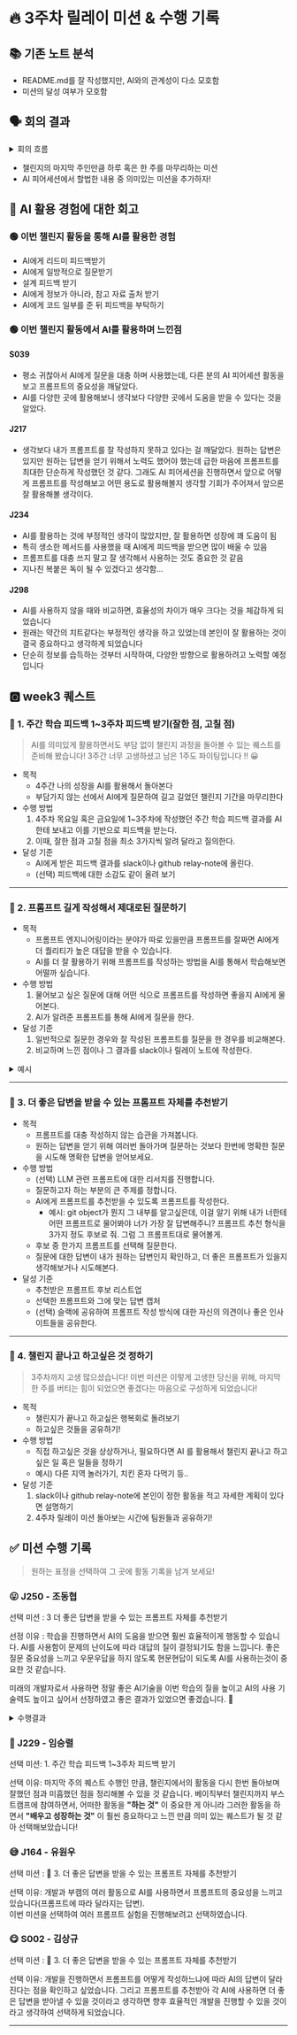 # 🔥 3주차 릴레이 미션 & 수행 기록
## 📚 기존 노트 분석

- README.md를 잘 작성했지만, AI와의 관계성이 다소 모호함
- 미션의 달성 여부가 모호함


## 🗣️ 회의 결과

<details>
<summary>회의 흐름</summary>
<div markdown="1">

## 회의 흐름(나중에 다시 정리하기)
- 미션을 하면서 릴레이 프로젝트를 퀘스트를 수행하는 것이 쉽지 않다.
- **"하나의 숙제처럼 느껴진다."**
- 하지만 AI 활용은 하도록 하고싶다.
- AI 피어세션하고 겹치는 느낌이 든다. -> 오히려 같이 연결하는 건? 
- 하루를 마무리하면서 할 수 있을만한 미션은 어떨까?
- 챌린지를 마무리할 수 있는 퀘스트
- 3주간의 과제로 지친 우리 몸!
    - 디스크 조심!
- 질문을 제대로 하기
    - 프롬프트를 정성껏!
</div>
</details>

- 챌린지의 마지막 주인만큼 하루 혹은 한 주를 마무리하는 미션 
- AI 피어세션에서 할법한 내용 중 의미있는 미션을 추가하자!

## 🌝 AI 활용 경험에 대한 회고
### 🟢 이번 챌린지 활동을 통해 AI를 활용한 경험
- AI에게 리드미 피드백받기
- AI에게 일방적으로 질문받기
- 설계 피드백 받기
- AI에게 정보가 아니라, 참고 자료 출처 받기
- AI에게 코드 일부를 준 뒤 피드백을 부탁하기


### 🟢 이번 챌린지 활동에서 AI를 활용하며 느낀점
#### S039
- 평소 귀찮아서 AI에게 질문을 대충 하며 사용했는데, 다른 분의 AI 피어세션 활동을 보고 프롬프트의 중요성을 깨달았다.
- AI를 다양한 곳에 활용해보니 생각보다 다양한 곳에서 도움을 받을 수 있다는 것을 알았다.

#### J217
- 생각보다 내가 프롬프트를 잘 작성하지 못하고 있다는 걸 깨달았다. 원하는 답변은 있지만 원하는 답변을 얻기 위해서 노력도 했어야 했는데 급한 마음에 프롬프트를 최대한 단순하게 작성했던 것 같다. 그래도 AI 피어세션을 진행하면서 앞으로 어떻게 프롬프트를 작성해보고 어떤 용도로 활용해볼지 생각할 기회가 주어져서 앞으론 잘 활용해볼 생각이다. 
#### J234
- AI를 활용하는 것에 부정적인 생각이 많았지만, 잘 활용하면 성장에 꽤 도움이 됨
- 특히 생소한 메서드를 사용했을 때 AI에게 피드백을 받으면 많이 배울 수 있음
- 프롬프트를 대충 쓰지 말고 잘 생각해서 사용하는 것도 중요한 것 같음
- 지나친 복붙은 독이 될 수 있겠다고 생각함...
#### J298
- AI를 사용하지 않을 때와 비교하면, 효율성의 차이가 매우 크다는 것을 체감하게 되었습니다
- 원래는 약간의 치트같다는 부정적인 생각을 하고 있었는데 본인이 잘 활용하는 것이 결국 중요하다고 생각하게 되었습니다
- 단순히 정보를 습득하는 것부터 시작하여, 다양한 방향으로 활용하려고 노력할 예정입니다

## 🆀 week3 퀘스트

### 📌 1. 주간 학습 피드백 1~3주차 피드백 받기(잘한 점, 고칠 점)

> AI를 의미있게 활용하면서도 부담 없이 챌린지 과정을 돌아볼 수 있는 퀘스트를 준비해 봤습니다! 3주간 너무 고생하셨고 남은 1주도 파이팅입니다 !! 😀

- 목적
    - 4주간 나의 성장을 AI를 활용해서 돌아본다
    - 부담가지 않는 선에서 AI에게 질문하여 길고 길었던 챌린지 기간을 마무리한다
- 수행 방법
    1. 4주차 목요일 혹은 금요일에 1~3주차에 작성했던 주간 학습 피드백 결과를 AI한테 보내고 이를 기반으로 피드백을 받는다.
    2. 이때, 잘한 점과 고칠 점을 최소 3가지씩 알려 달라고 질의한다.
- 달성 기준
    - AI에게 받은 피드백 결과를 slack이나 github relay-note에 올린다.
    - (선택) 피드백에 대한 소감도 같이 올려 보기
---
### 📌 2. 프롬프트 길게 작성해서 제대로된 질문하기
- 목적
    - 프롬프트 엔지니어링이라는 분야가 따로 있을만큼 프롬프트를 잘짜면 AI에게 더 퀄리티가 높은 대답을 받을 수 있습니다.
    - AI를 더 잘 활용하기 위해 프롬프트를 작성하는 방법을 AI를 통해서 학습해보면 어떨까 싶습니다. 
- 수행 방법
    1. 물어보고 싶은 질문에 대해 어떤 식으로 프롬프트를 작성하면 좋을지 AI에게 물어본다.
    2. AI가 알려준 프롬프트를 통해 AI에게 질문을 한다.
- 달성 기준
    1. 일반적으로 질문한 경우와 잘 작성된 프롬프트를 질문을 한 경우를 비교해본다.
    2. 비교하며 느낀 점이나 그 결과를 slack이나 릴레이 노트에 작성한다.

<details>
<summary>예시</summary>

```
# GPT
.git/index에 대해 AI에게 물어보려고 하는데 어떤 식으로 물어보면 퀄리티 높은 대답을 받을지 프롬프트를 짜줘
```

</details>

---

### 📌 3. 더 좋은 답변을 받을 수 있는 프롬프트 자체를 추천받기
- 목적
    - 프롬프트를 대충 작성하지 않는 습관을 가져봅니다.
    - 원하는 답변을 얻기 위해 여러번 돌아가며 질문하는 것보다 한번에 명확한 질문을 시도해 명확한 답변을 얻어보세요.
- 수행 방법
    - (선택) LLM 관련 프롬프트에 대한 리서치를 진행합니다.
    - 질문하고자 하는 부분의 큰 주제를 정합니다.
    - AI에게 프롬프트를 추천받을 수 있도록 프롬프트를 작성한다.
        - 예시: git object가 뭔지 그 내부를 알고싶은데, 이걸 알기 위해 내가 너한테 어떤 프롬프트로 물어봐야 너가 가장 잘 답변해주니? 프롬프트 추천 형식을 3가지 정도 후보로 줘. 그럼 그 프롬프트대로 물어볼게.
    - 후보 중 한가지 프롬프트를 선택해 질문한다.
    - 질문에 대한 답변이 내가 원하는 답변인지 확인하고, 더 좋은 프롬프트가 있을지 생각해보거나 시도해본다.
- 달성 기준
    - 추천받은 프롬프트 후보 리스트업
    - 선택한 프롬프트와 그에 맞는 답변 캡처
    - (선택) 슬랙에 공유하여 프롬프트 작성 방식에 대한 자신의 의견이나 좋은 인사이트들을 공유한다.

---
### 📌 4. 챌린지 끝나고 하고싶은 것 정하기

>  3주차까지 고생 많으셨습니다! 이번 미션은 이렇게 고생한 당신을 위해, 마지막 한 주를 버티는 힘이 되었으면 좋겠다는 마음으로 구성하게 되었습니다!


- 목적
    - 챌린지가 끝나고 하고싶은 행복회로 돌려보기
    - 하고싶은 것들을 공유하기!
- 수행 방법
    - 직접 하고싶은 것을 상상하거나, 필요하다면 AI 를 활용해서 챌린지 끝나고 하고싶은 일 혹은 일들을 정하기
    - 예시) 다른 지역 놀러가기, 치킨 혼자 다먹기 등..
- 달성 기준
    1. slack이나 github relay-note에 본인이 정한 활동을 적고 자세한 계획이 있다면 설명하기
    2. 4주차 릴레이 미션 돌아보는 시간에 팀원들과 공유하기!


## ✅ 미션 수행 기록
> 원하는 표정을 선택하여 그 곳에 활동 기록을 남겨 보세요!

### 😛 J250 - 조동협

선택 미션 : 3 더 좋은 답변을 받을 수 있는 프롬프트 자체를 추천받기

선정 이유 :
학습을 진행하면서 AI의 도움을 받으면 훨씬 효율적이게 행동할 수 있습니다. AI를 사용함이 문제의 난이도에 따라 대답의 질이 결정되기도 함을 느낍니다. 좋은 질문 중요성을 느끼고 우문우답을 하지 않도록 현문현답이 되도록 AI를 사용하는것이 중요한 것 같습니다. 

미래의 개발자로서 사용하면 정말 좋은 AI기술을 이번 학습의 질을 높이고 AI의 사용 기술력도 높이고 싶어서 선정하였고 좋은 결과가 있었으면 좋겠습니다. 🙂

<details>
<summary>수행결과</summary>

## 질문 프롬프트

```bash
- 재사용성을 고려한 개선점
- 유지보수성을 고려한 개선점
- 테스트 가능성을 고려한 개선점
을 고려해서 내 코드의 개선점을 찾고싶은데. 
이를 위해서 너에게 어떤 프롬포트로 물어봐야지 더 좋은 답변을 얻을 수 있을까? 
3가지 정도 프롬포트를 추천하고 각가에대해 이유도 같이 작성해서 알려줘 
```

## 답변 결과

- **“제 코드에서 공통 로직(예: TCP/UDP 초기화, 메시지 파싱 등)을 모듈화해 재사용성을 높이려면 어떻게 리팩토링하면 좋을까요?”**
    - **이유**: “공통 로직 → 모듈화”라는 구체적인 목표를 주면, 어디를 함수나 클래스로 분리하고, 어떤 인터페이스를 설계할지 명확하게 제안할 수 있습니다.
- **“현재 서버·클라이언트 콜백이 너무 길고 중첩되어 있는데, 유지보수성을 위해 SOLID 원칙 또는 클린 아키텍처 관점에서 어떤 구조로 바꾸면 좋을까요?”**
    - **이유**: SOLID나 클린 아키텍처 같은 구체적 원칙을 명시하면, 단순히 “코드를 개선하라”가 아니라 “어떤 설계 원칙을 적용할지”까지 포함된 구체적인 리팩토링 가이드를 드릴 수 있습니다.
- **“이 TCP/UDP 통신 코드를 단위 테스트할 수 있도록 의존성 주입이나 인터페이스 추상화를 어떻게 적용해야 할까요?”**
    - **이유**: “단위 테스트→의존성 주입”처럼 테스트 가능한 코드 구조를 명확히 요청하면, 목(mock) 객체 설계, 분리된 네트워크 계층, 테스트 스텁 작성법 등 실전 예시를 제시할 수 있습니다.

---

## 중간 답변 후기

- 3번이 정말 좋은것 같다 , 나머지 것들도 재사용성,리팩토링 등을 고려한 좋은 답변을 줄 것 같지만 개발 중 개인적으로 가장 갈증을 느꼈던 인터페이스 추상화와 단위 테스트 가능하도록 만드는 것이였기에 이것을 선택했다. 더 좋은 프롬포트는, 애초에 갈증을 느꼇던 이 질문을 포함했으면 더 좋을 것  같다.

## 프롬프트 결과

## 1. “소켓 추상화” 레이어 만들기

### ➤ TCP 소켓과 UDP 소켓을 래핑하는 인터페이스 정의

## 2. “팩토리 주입”으로 실제 소켓과 목(mock) 소켓 분리

### ➤ 메시지 파싱·처리 함수를 따로 빼서 주입

## 최종 후기

- 아래의 자세한 프롬프트 후기로 어떤식으로 설계해야할지  , 어떤식으로 개선점을 찾아야 할지 알게되었고 이러한 방법을 이용하여 개선점을 찾는 프롬포트를 작성할 수 있을 것 같다. 더 좋은 한가지 새로운 개발 방법을 찾아서 정말 도움이 되었고 생산성이 올라갈 것 같다.

</details>

### 🥲 J229 - 임승렬

선택 미션:  1. 주간 학습 피드백 1~3주차 피드백 받기

선택 이유: 마지막 주의 퀘스트 수행인 만큼, 챌린지에서의 활동을 다시 한번 돌아보며 잘했던 점과 미흡했던 점을 정리해볼 수 있을 것 같습니다. 베이직부터 챌린지까지 부스트캠프에 참여하면서, 어떠한 활동을 **"하는 것"** 이 중요한 게 아니라 그러한 활동을 하면서 **"배우고 성장하는 것"** 이 훨씬 중요하다고 느낀 만큼 의미 있는 퀘스트가 될 것 같아 선택해보았습니다!

### 😅 J164 - 유원우

선택 미션 : 📌 3. 더 좋은 답변을 받을 수 있는 프롬프트 자체를 추천받기

선택 이유: 개발과 부캠의 여러 활동으로 AI를 사용하면서 프롬프트의 중요성을 느끼고 있습니다(프롬프트에 따라 달라지는 답변).   
이번 미션을 선택하여 여러 프롬프트 실험을 진행해보려고 선택하였습니다.

### 😋 S002 - 김상규
선택 미션 : 📌 3. 더 좋은 답변을 받을 수 있는 프롬프트 자체를 추천받기

선택 이유: 개발을 진행하면서 프롬프트를 어떻게 작성하느냐에 따라 AI의 답변이 달라진다는 점을 확인하고 싶었습니다. 그리고 프롬프트를 추천받아 각 AI에 사용하면 더 좋은 답변을 받아낼 수 있을 것이라고 생각하면 향후 효율적인 개발을 진행할 수 있을 것이라고 생각하여 선택하게 되었습니다.

---
